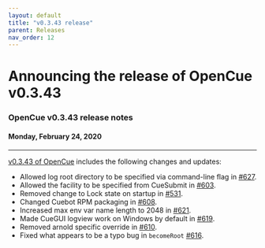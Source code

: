 ```yaml
---
layout: default
title: "v0.3.43 release"
parent: Releases
nav_order: 12
---
```


# Announcing the release of OpenCue v0.3.43

### OpenCue v0.3.43 release notes

#### Monday, February 24, 2020

---

[v0.3.43 of OpenCue](https://github.com/AcademySoftwareFoundation/OpenCue/releases/tag/0.3.43)
includes the following changes and updates:

*   Allowed log root directory to be specified via command-line flag in [#627](https://github.com/AcademySoftwareFoundation/OpenCue/pull/627).
*   Allowed the facility to be specified from CueSubmit in [#603](https://github.com/AcademySoftwareFoundation/OpenCue/pull/603).
*   Removed change to Lock state on startup in [#531](https://github.com/AcademySoftwareFoundation/OpenCue/pull/531).
*   Changed Cuebot RPM packaging in [#608](https://github.com/AcademySoftwareFoundation/OpenCue/pull/608).
*   Increased max env var name length to 2048 in [#621](https://github.com/AcademySoftwareFoundation/OpenCue/pull/621).
*   Made CueGUI logview work on Windows by default in [#619](https://github.com/AcademySoftwareFoundation/OpenCue/pull/619).
*   Removed arnold specific override in [#610](https://github.com/AcademySoftwareFoundation/OpenCue/pull/610).
*   Fixed what appears to be a typo bug in `becomeRoot` [#616](https://github.com/AcademySoftwareFoundation/OpenCue/pull/616).
